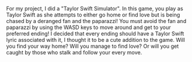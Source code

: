 For my project, I did a "Taylor Swift Simulator". 
In this game, you play as Taylor Swift as she attempts to either go home or find love but is being chased by a deranged fan and the paparazzi! You must avoid the fan and paparazzi by using the WASD keys to move around and get to your preferred ending!
I decided that every ending should have a Taylor Swift lyric associated with it, I thought it to be a cute addition to the game. 
Will you find your way home? Will you manage to find love? Or will you get caught by those who stalk and follow your every move. 